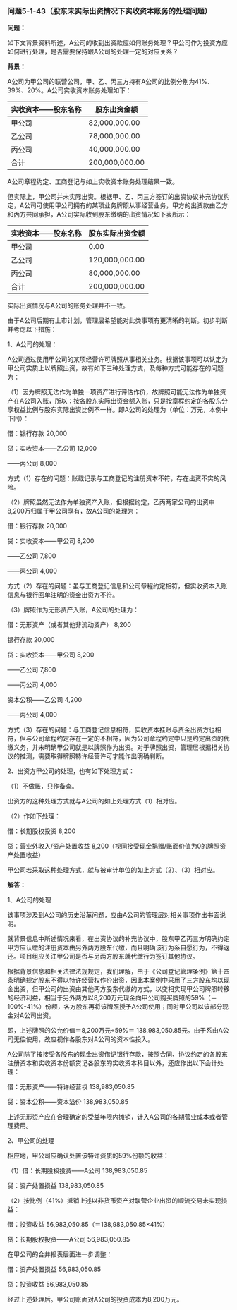 ### 问题5-1-43（股东未实际出资情况下实收资本账务的处理问题）

**问题：**

如下文背景资料所述，A公司的收到出资款应如何账务处理？甲公司作为投资方应如何进行处理，是否需要保持跟A公司的处理一定的对应关系？

**背景：**

A公司为甲公司的联营公司，甲、乙、丙三方持有A公司的比例分别为41%、39%、20%。A公司实收资本账务处理如下：

| 实收资本——股东名称 | 股东出资金额   |
|--------------------|----------------|
| 甲公司             | 82,000,000.00  |
| 乙公司             | 78,000,000.00  |
| 丙公司             | 40,000,000.00  |
| 合计               | 200,000,000.00 |

A公司章程约定、工商登记与如上实收资本账务处理结果一致。

但实际上，甲公司并未实际出资。根据甲、乙、丙三方签订的出资协议补充协议约定，A公司可使用甲公司拥有的某项业务牌照从事经营业务，甲方的出资款由乙方和丙方共同承担，A公司实际收到股东缴纳的出资情况如下表所示：

| 实收资本——股东名称 | 股东实际出资金额 |
|--------------------|------------------|
| 甲公司             | 0.00             |
| 乙公司             | 120,000,000.00   |
| 丙公司             | 80,000,000.00    |
| 合计               | 200,000,000.00   |

实际出资情况与A公司的账务处理并不一致。

由于A公司后期有上市计划，管理层希望能对此类事项有更清晰的判断。初步判断并考虑以下措施：

1、A公司的处理：

A公司通过使用甲公司的某项经营许可牌照从事相关业务。根据该事项可以认定为甲公司实质上以牌照出资，故有如下三种处理方式，及每种方式可能存在的问题为：

（1）因为牌照无法作为单独一项资产进行评估作价，故牌照可能无法作为单独资产在A公司入账，所以：按各股东实际出资金额入账，只是按章程约定的各股东分享权益比例与股东实际出资比例不一样。即A公司的处理为（单位：万元，本例中下同）：

借：银行存款 20,000

贷：实收资本——乙公司 12,000

——丙公司 8,000

方式（1）存在的问题：账载记录与工商登记的注册资本不符，存在出资不实的风险。

（2）牌照虽然无法作为单独资产入账，但根据约定，乙丙两家公司的出资中8,200万归属于甲公司享有，故A公司的处理为：

借：银行存款 20,000

贷：实收资本——甲公司 8,200

——乙公司 7,800

——丙公司 4,000

方式（2）存在的问题：虽与工商登记信息和公司章程约定相符，但实收资本入账信息与银行回单注明的资金出资方不符。

（3）牌照作为无形资产入账，A公司的处理为：

借：无形资产（或者其他非流动资产） 8,200

银行存款 20,000

贷：实收资本——甲公司 8,200

——乙公司 7,800

——丙公司 4,000

资本公积——乙公司 4,200

——丙公司 4,000

方式（3）存在的问题：与工商登记信息相符，实收资本挂账与资金出资方也相符，但与公司章程约定存在一定的不相符，因为公司章程约定中只是约定出资的代缴义务，并未明确甲公司就是以牌照作为出资。对于牌照出资，管理层根据相关协议的推测，需要取得牌照特许经营许可才能作出明确判断。

2、出资方甲公司的处理，也有如下处理方式：

（1）不做账，只作备查。

出资方的这种处理方式就与A公司的如上处理方式（1）相对应。

（2）作如下处理：

借：长期股权投资 8,200

贷：营业外收入/资产处置收益
8,200（视同接受现金捐赠/账面价值为0的牌照资产处置收益）

甲公司若采取这种处理方式，就与被审计单位的如上方式（2）、（3）相对应。

**解答：**

1、A公司的处理

该事项涉及到A公司的历史沿革问题，应由A公司的管理层对相关事项作出书面说明。

就背景信息中所述情况来看，在出资协议的补充协议中，股东甲乙丙三方明确约定甲方应认缴的注册资本由另外两方股东代缴，而且明确该行为系自愿行为，不得返还。项目组应关注甲公司是否与另两方股东就代缴行为签订其他协议。

根据背景信息和相关法律法规规定，我们理解，由于《公司登记管理条例》第十四条明确规定股东不得以特许经营权作价出资，因此本案例中采用了三方股东均以现金出资，但甲公司的出资由其他两方股东代缴的方式，以变相实现甲公司牌照转移的经济利益，相当于另外两方以8,200万元现金向甲公司购买牌照的59%（＝100%-41%）份额，各方股东再将该牌照授予A公司使用；同时甲公司以该部分现金对A公司出资。

即，上述牌照的公允价值＝8,200万元÷59%＝
138,983,050.85元。由于系由A公司无偿使用，故应视作各股东对A公司的资本性投入。

A公司除了按接受各股东的现金出资借记银行存款，按照合同、协议约定的各股东注册资本和实收资本份额贷记各股东的实收资本科目以外，还应作出以下会计处理：

借：无形资产——特许经营权 138,983,050.85

贷：资本公积——资本溢价 138,983,050.85

上述无形资产应在合理确定的受益年限内摊销，计入A公司的各期营业成本或者管理费用。

2、甲公司的处理

相应地，甲公司应确认处置该特许资质的59%份额的收益：

（1）借：长期股权投资——A公司 138,983,050.85

贷：资产处置损益 138,983,050.85

（2）按比例（41%）抵销上述以非货币资产对联营企业出资的顺流交易未实现损益：

借：投资收益 56,983,050.85（＝138,983,050.85×41%）

贷：长期股权投资——A公司 56,983,050.85

在甲公司的合并报表层面进一步调整：

借：资产处置损益 56,983,050.85

贷：投资收益 56,983,050.85

经过上述处理后。甲公司账面对A公司的投资成本为8,200万元。